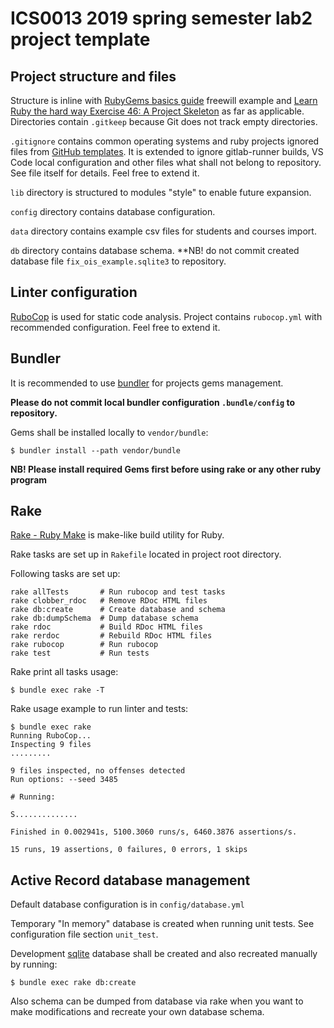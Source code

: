 # ICS0013 2019 spring semester lab2 project template

## Project structure and files

Structure is inline with [RubyGems basics guide](https://guides.rubygems.org/rubygems-basics/) freewill example and [Learn Ruby the hard way Exercise 46: A Project Skeleton](https://learnrubythehardway.org/book/ex46.html) as far as applicable. Directories contain `.gitkeep` because Git does not track empty directories.

`.gitignore` contains common operating systems and ruby projects ignored files from [GitHub templates](https://github.com/github/gitignore). It is extended to ignore gitlab-runner builds, VS Code local configuration and other files what shall not belong to repository. See file itself for details. Feel free to extend it.

`lib` directory is structured to modules "style" to enable future expansion.

`config` directory contains database configuration.

`data` directory contains example csv files for students and courses import.

`db` directory contains database schema. **NB! do not commit created database file `fix_ois_example.sqlite3` to repository.

## Linter configuration

[RuboCop](https://rubocop.readthedocs.io/en/latest/) is used for static code analysis. Project contains `rubocop.yml` with recommended configuration. Feel free to extend it.

## Bundler

It is recommended to use [bundler](https://bundler.io) for projects gems management. 

**Please do not commit local bundler configuration `.bundle/config` to repository.**

Gems shall be installed locally to `vendor/bundle`:

```
$ bundler install --path vendor/bundle
```

**NB! Please install required Gems first before using rake or any other ruby program**

## Rake

[Rake - Ruby Make](https://ruby.github.io/rake/) is make-like build utility for Ruby.

Rake tasks are set up in `Rakefile` located in project root directory.

Following tasks are set up:

```
rake allTests       # Run rubocop and test tasks
rake clobber_rdoc   # Remove RDoc HTML files
rake db:create      # Create database and schema
rake db:dumpSchema  # Dump database schema
rake rdoc           # Build RDoc HTML files
rake rerdoc         # Rebuild RDoc HTML files
rake rubocop        # Run rubocop
rake test           # Run tests
```

Rake print all tasks usage:

```
$ bundle exec rake -T
```

Rake usage example to run linter and tests:

```
$ bundle exec rake
Running RuboCop...
Inspecting 9 files
.........

9 files inspected, no offenses detected
Run options: --seed 3485

# Running:

S..............

Finished in 0.002941s, 5100.3060 runs/s, 6460.3876 assertions/s.

15 runs, 19 assertions, 0 failures, 0 errors, 1 skips
```

## Active Record database management

Default database configuration is in `config/database.yml`

Temporary "In memory" database is created when running unit tests. See configuration file section `unit_test`.

Development [sqlite](https://www.sqlite.org) database shall be created and also recreated manually by running:

```
$ bundle exec rake db:create
```

Also schema can be dumped from database via rake when you want to make modifications and recreate your own database schema.